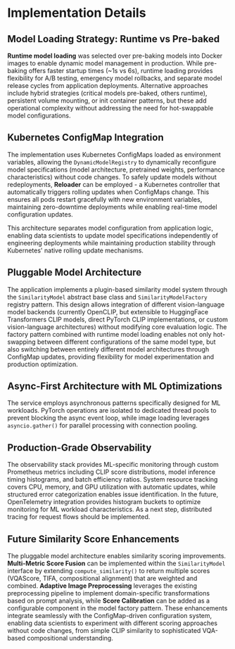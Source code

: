# Implementation Details

## Model Loading Strategy: Runtime vs Pre-baked

**Runtime model loading** was selected over pre-baking models into Docker images to enable dynamic model management in production. While pre-baking offers faster startup times (~1s vs 6s), runtime loading provides flexibility for A/B testing, emergency model rollbacks, and separate model release cycles from application deployments. Alternative approaches include hybrid strategies (critical models pre-baked, others runtime), persistent volume mounting, or init container patterns, but these add operational complexity without addressing the need for hot-swappable model configurations.

## Kubernetes ConfigMap Integration

The implementation uses Kubernetes ConfigMaps loaded as environment variables, allowing the `DynamicModelRegistry` to dynamically reconfigure model specifications (model architecture, pretrained weights, performance characteristics) without code changes. To safely update models without redeployments, **Reloader** can be employed - a Kubernetes controller that automatically triggers rolling updates when ConfigMaps change. This ensures all pods restart gracefully with new environment variables, maintaining zero-downtime deployments while enabling real-time model configuration updates.

This architecture separates model configuration from application logic, enabling data scientists to update model specifications independently of engineering deployments while maintaining production stability through Kubernetes' native rolling update mechanisms.

## Pluggable Model Architecture

The application implements a plugin-based similarity model system through the `SimilarityModel` abstract base class and `SimilarityModelFactory` registry pattern. This design allows integration of different vision-language model backends (currently OpenCLIP, but extensible to HuggingFace Transformers CLIP models, direct PyTorch CLIP implementations, or custom vision-language architectures) without modifying core evaluation logic. The factory pattern combined with runtime model loading enables not only hot-swapping between different configurations of the same model type, but also switching between entirely different model architectures through ConfigMap updates, providing flexibility for model experimentation and production optimization.

## Async-First Architecture with ML Optimizations

The service employs asynchronous patterns specifically designed for ML workloads. PyTorch operations are isolated to dedicated thread pools to prevent blocking the async event loop, while image loading leverages `asyncio.gather()` for parallel processing with connection pooling.

## Production-Grade Observability

The observability stack provides ML-specific monitoring through custom Prometheus metrics including CLIP score distributions, model inference timing histograms, and batch efficiency ratios. System resource tracking covers CPU, memory, and GPU utilization with automatic updates, while structured error categorization enables issue identification. In the future, OpenTelemetry integration provides histogram buckets to optimize monitoring for ML workload characteristics. As a next step, distributed tracing for request flows should be implemented.

## Future Similarity Score Enhancements

The pluggable model architecture enables similarity scoring improvements. **Multi-Metric Score Fusion** can be implemented within the `SimilarityModel` interface by extending `compute_similarity()` to return multiple scores (VQAScore, TIFA, compositional alignment) that are weighted and combined. **Adaptive Image Preprocessing** leverages the existing preprocessing pipeline to implement domain-specific transformations based on prompt analysis, while **Score Calibration** can be added as a configurable component in the model factory pattern. These enhancements integrate seamlessly with the ConfigMap-driven configuration system, enabling data scientists to experiment with different scoring approaches without code changes, from simple CLIP similarity to sophisticated VQA-based compositional understanding.
